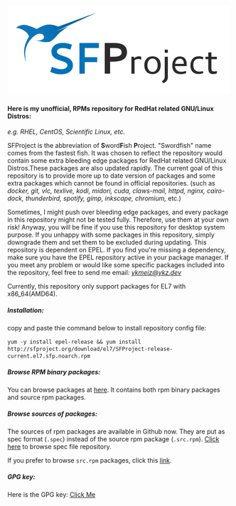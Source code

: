 ![](https://raw.githubusercontent.com/YKMeIz/sfproject.org/main/misc/image/SFProject-logo.jpg)

#### Here is my unofficial, RPMs repository for RedHat related GNU/Linux Distros:
*e.g. RHEL, CentOS, Scientific Linux, etc.*

SFProject is the abbreviation of **S**word**F**ish **P**roject. "Swordfish" name comes from the fastest fish. It was chosen to reflect the repository would contain some extra bleeding edge packages for RedHat related GNU/Linux Distros.These packages are also updated rapidly. The current goal of this repository is to provide more up to date version of packages and some extra packages which cannot be found in official repositories. (such as *docker, git, vlc, texlive, kodi, midori, cuda, claws-mail, httpd, nginx, cairo-dock, thunderbird, spotify, gimp, inkscape, chromium,* etc.)

Sometimes, I might push over bleeding edge packages, and every package in this repository might not be tested fully. Therefore, use them at your own risk! Anyway, you will be fine if you use this repository for desktop system purpose. If you unhappy with some packages in this repository, simply downgrade them and set them to be excluded during updating. This repository is dependent on EPEL. If you find you're missing a dependency, make sure you have the EPEL repository active in your package manager. If you meet any problem or would like some specific packages included into the repository, feel free to send me email: *ykmeiz@ykz.dev*

Currently, this repository only support packages for EL7 with x86_64(AMD64).


##### Installation:
copy and paste thie command below to install repository config file:
```
yum -y install epel-release && yum install http://sfproject.org/download/el7/SFProject-release-current.el7.sfp.noarch.rpm
```


##### Browse RPM binary packages:
You can browse packages at [here](http://sfproject.org/download). It contains both rpm binary packages and source rpm packages.


##### Browse sources of packages:
The sources of rpm packages are available in Github now. They are put as spec format (`.spec`) instead of the source rpm package (`.src.rpm`). [Click here](https://github.com/YKMeIz/SFProject) to browse spec file repository.

If you prefer to browse `src.rpm` packages, click this [link](http://sfproject.org/download/el7/update/source/SRPMS/).


##### GPG key:
Here is the GPG key: [Click Me](https://raw.githubusercontent.com/YKMeIz/sfproject.org/main/RPM-GPG-KEY-el7-SFProject)


